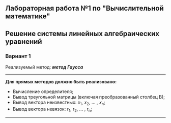 ## Лабораторная работа №1 по "Вычислительной математике"

## Решение системы линейных алгебраических уравнений

### Вариант 1

Реализуемый метод: ***метод Гаусса*** 

___

**Для прямых методов должно быть реализовано:**

* Вычисление определителя;
* Вывод треугольной матрицы (включая преобразованный столбец В);
* Вывод вектора неизвестных: 𝑥<sub>1</sub>, 𝑥<sub>2</sub>, ... , 𝑥<sub>n</sub>;
* Вывод вектора невязок: r<sub>1</sub>, r<sub>2</sub>, ... , r<sub>n</sub>;

___